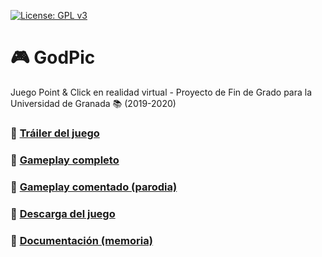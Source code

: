 [![License: GPL v3](https://img.shields.io/badge/License-GPLv3-blue.svg)](https://www.gnu.org/licenses/gpl-3.0)

# :video_game: GodPic
Juego Point &amp; Click en realidad virtual - Proyecto de Fin de Grado para la Universidad de Granada :books: (2019-2020)

### :movie_camera: [Tráiler del juego](https://youtu.be/dDoTUGG7xKg)
### :movie_camera: [Gameplay completo](https://youtu.be/TFguJMnXS4o)
### :movie_camera: [Gameplay comentado (parodia)](https://youtu.be/utbNkXE8JM0)

### :file_folder: [Descarga del juego](https://drive.google.com/drive/folders/1fkK36C1vu9Vvl4owTkdQf31ivfNK6Hke?usp=sharing)

### :page_with_curl: [Documentación (memoria)](https://github.com/OMGitsXupi/GodPic/blob/master/Memoria%20TFG.pdf)
